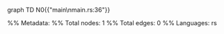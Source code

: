 graph TD
  N0{{"main\nmain.rs:36"}}

%% Metadata:
%% Total nodes: 1
%% Total edges: 0
%% Languages: rs
